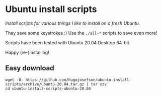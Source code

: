 # Ubuntu install scripts

_Install scripts for various things I like to install on a fresh Ubuntu._

They save some keystrokes :) Use the `./all-*` scripts to save even more!

Scripts have been tested with Ubuntu 20.04 Desktop 64-bit.

Happy (re-)installing!

## Easy download

	wget -O- https://github.com/hugojosefson/ubuntu-install-scripts/archive/ubuntu-20.04.tar.gz | tar xzv
	cd ubuntu-install-scripts-ubuntu-20.04


